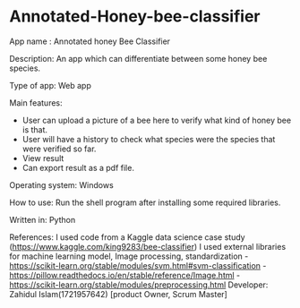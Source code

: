# Annotated-Honey-bee-classifier
App name : Annotated honey Bee Classifier

Description: An app which can differentiate between some honey bee species.

Type of app: Web app

Main features:

- User can upload a picture of a bee here to verify what kind of honey bee is that.
- User will have a history to check what species were the species that were verified so far.
- View result
- Can export result as a pdf file.

Operating system: Windows

How to use: Run the shell program after installing some required libraries.

Written in: Python

References: I used code from a Kaggle data science case study (https://www.kaggle.com/king9283/bee-classifier)
            I used external libraries for machine learning model, Image processing, standardization
                                   - https://scikit-learn.org/stable/modules/svm.html#svm-classification
                                   - https://pillow.readthedocs.io/en/stable/reference/Image.html
                                   - https://scikit-learn.org/stable/modules/preprocessing.html
Developer: 
Zahidul Islam(1721957642) [product Owner, Scrum Master]
